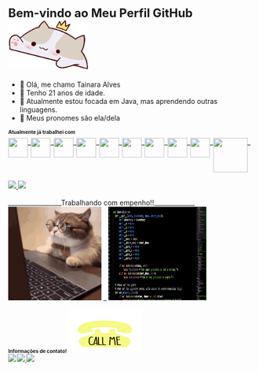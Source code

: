 <h1 style="font-size: 24px;">Bem-vindo ao Meu Perfil GitHub <img loading="lazy"  height="100em" src="https://raw.githubusercontent.com/TainaraAlvesSilva/Gif/main/cat_batendo.gif" alt="Gat"  /> 
 </h1>

- 👋 Olá, me chamo Tainara Alves
- 👀 Tenho 21 anos de idade.
- 🌱 Atualmente estou focada em Java,
  mas aprendendo outras linguagens.
- 💞️ Meus pronomes são ela/dela

<h1 style="font-size: 10px;">Atualmente já trabalhei com</h1>
<div style="display: flex; flex-wrap: wrap;">
            <img src="https://cdn.jsdelivr.net/gh/devicons/devicon@latest/icons/java/java-original.svg" width="40" height="40" />_
            <img src="https://cdn.jsdelivr.net/gh/devicons/devicon@latest/icons/javascript/javascript-original.svg" width="40" height="40" />_
            <img src="https://cdn.jsdelivr.net/gh/devicons/devicon@latest/icons/html5/html5-original-wordmark.svg" width="40" height="40" />_
            <img src="https://cdn.jsdelivr.net/gh/devicons/devicon@latest/icons/css3/css3-original-wordmark.svg" width="40" height="40" />_
            <img src="https://cdn.jsdelivr.net/gh/devicons/devicon@latest/icons/php/php-original.svg" width="40" height="40" />_
            <img src="https://cdn.jsdelivr.net/gh/devicons/devicon@latest/icons/mongodb/mongodb-original-wordmark.svg" width="40" height="40" />_
            <img src="https://cdn.jsdelivr.net/gh/devicons/devicon@latest/icons/postgresql/postgresql-original-wordmark.svg" width="40" height="40" />_
            <img src="https://cdn.jsdelivr.net/gh/devicons/devicon@latest/icons/spring/spring-original-wordmark.svg" width="40" height="40" />_
            <img src="https://cdn.jsdelivr.net/gh/devicons/devicon@latest/icons/mysql/mysql-original-wordmark.svg" width="40" height="40" />_
            <img src="https://cdn.jsdelivr.net/gh/devicons/devicon@latest/icons/postman/postman-original-wordmark.svg" width="70" height="70" />_
 <div><br>
          
<div>
  <a href="https://github.com/TainaraAlvesSilva">
       <img loading="lazy" height="180em" src="https://github-readme-stats.vercel.app/api/top-langs/?username=TainaraAlvesSilva&layout=compact&langs_count=7&theme=dracula"/>
       <img loading="lazy" height="180em" src="https://github-readme-stats.vercel.app/api?username=TainaraAlvesSilva&show_icons=true&theme=dracula&include_all_commits=true&count_private=true"/>
  </a>
</div><br>
   _________________Trabalhando com empenho!!_____________
<div>
      <img loading="lazy"  height="190em" src="https://raw.githubusercontent.com/TainaraAlvesSilva/Gif/main/gatinho-gato.gif" alt="Gatinho Gato GIF" /> _
      <img loading="lazy"  height="190em" src="https://raw.githubusercontent.com/TainaraAlvesSilva/Gif/main/7_Navegando.gif" width="200" height="200" alt="Código Rodando" />
</div>
<h1 style="font-size: 10px;">Informações de contato! <img loading="lazy"  height="90em" src="https://raw.githubusercontent.com/TainaraAlvesSilva/Gif/main/telefone.gif"  width="150" height="150"alt="telefone"/</h1><br>
<a href = "tainara.alves2023@gmail.com"><img loading="lazy" src="https://img.shields.io/badge/Gmail-D14836?style=for-the-badge&logo=gmail&logoColor=white" target="_blank"></a>
 <a href="https://wa.me/5585999746413" target="_blank">
  <img loading="lazy" src="https://img.shields.io/badge/-WhatsApp-25D366?style=for-the-badge&logo=whatsapp&logoColor=white" target="_blank">
</a>
      <a href="https://www.linkedin.com/in/tainara-a-11b565261" target="_blank"><img loading="lazy" src="https://img.shields.io/badge/-LinkedIn-%230077B5?style=for-the-badge&logo=linkedin&logoColor=white" target="_blank"></a> 
</div>









            
          
